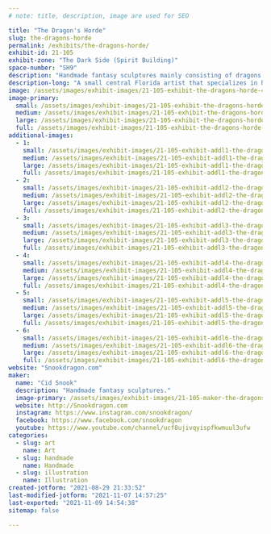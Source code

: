 ```yaml
---
# note: title, description, image are used for SEO

title: "The Dragon's Horde"
slug: the-dragons-horde
permalink: /exhibits/the-dragons-horde/
exhibit-id: 21-105
exhibit-zone: "The Dark Side (Spirit Building)"
space-number: "SH9"
description: "Handmade fantasy sculptures mainly consisting of dragons."
description-long: "A small central Florida artist that specializes in handmade fantasy sculptures mainly consisting of dragons. Everything is sculpted by hand, molded in silicone, cast and hand painted. "
image: /assets/images/exhibit-images/21-105-exhibit-the-dragons-horde-4-large.jpg
image-primary: 
  small: /assets/images/exhibit-images/21-105-exhibit-the-dragons-horde-4-small.jpg
  medium: /assets/images/exhibit-images/21-105-exhibit-the-dragons-horde-4-medium.jpg
  large: /assets/images/exhibit-images/21-105-exhibit-the-dragons-horde-4-large.jpg
  full: /assets/images/exhibit-images/21-105-exhibit-the-dragons-horde-4-full.jpg
additional-images: 
  - 1:
    small: /assets/images/exhibit-images/21-105-exhibit-addl1-the-dragons-horde-3-small.jpg
    medium: /assets/images/exhibit-images/21-105-exhibit-addl1-the-dragons-horde-3-medium.jpg
    large: /assets/images/exhibit-images/21-105-exhibit-addl1-the-dragons-horde-3-large.jpg
    full: /assets/images/exhibit-images/21-105-exhibit-addl1-the-dragons-horde-3-full.jpg
  - 2:
    small: /assets/images/exhibit-images/21-105-exhibit-addl2-the-dragons-horde-5-small.jpg
    medium: /assets/images/exhibit-images/21-105-exhibit-addl2-the-dragons-horde-5-medium.jpg
    large: /assets/images/exhibit-images/21-105-exhibit-addl2-the-dragons-horde-5-large.jpg
    full: /assets/images/exhibit-images/21-105-exhibit-addl2-the-dragons-horde-5-full.jpg
  - 3:
    small: /assets/images/exhibit-images/21-105-exhibit-addl3-the-dragons-horde-makerfaire-small.JPEG
    medium: /assets/images/exhibit-images/21-105-exhibit-addl3-the-dragons-horde-makerfaire-medium.JPEG
    large: /assets/images/exhibit-images/21-105-exhibit-addl3-the-dragons-horde-makerfaire-large.JPEG
    full: /assets/images/exhibit-images/21-105-exhibit-addl3-the-dragons-horde-makerfaire-full.JPEG
  - 4:
    small: /assets/images/exhibit-images/21-105-exhibit-addl4-the-dragons-horde-makerfaire2-small.jpg
    medium: /assets/images/exhibit-images/21-105-exhibit-addl4-the-dragons-horde-makerfaire2-medium.jpg
    large: /assets/images/exhibit-images/21-105-exhibit-addl4-the-dragons-horde-makerfaire2-large.jpg
    full: /assets/images/exhibit-images/21-105-exhibit-addl4-the-dragons-horde-makerfaire2-full.jpg
  - 5:
    small: /assets/images/exhibit-images/21-105-exhibit-addl5-the-dragons-horde-makersfaire-small.jpg
    medium: /assets/images/exhibit-images/21-105-exhibit-addl5-the-dragons-horde-makersfaire-medium.jpg
    large: /assets/images/exhibit-images/21-105-exhibit-addl5-the-dragons-horde-makersfaire-large.jpg
    full: /assets/images/exhibit-images/21-105-exhibit-addl5-the-dragons-horde-makersfaire-full.jpg
  - 6:
    small: /assets/images/exhibit-images/21-105-exhibit-addl6-the-dragons-horde-mkersfair-small.jpg
    medium: /assets/images/exhibit-images/21-105-exhibit-addl6-the-dragons-horde-mkersfair-medium.jpg
    large: /assets/images/exhibit-images/21-105-exhibit-addl6-the-dragons-horde-mkersfair-large.jpg
    full: /assets/images/exhibit-images/21-105-exhibit-addl6-the-dragons-horde-mkersfair-full.jpg
website: "Snookdragon.com"
maker: 
  name: "Cid Snook"
  description: "Handmade fantasy sculptures."
  image-primary: /assets/images/exhibit-images/21-105-maker-the-dragons-horde-cardsmf3-medium.jpg
  website: http://Snookdragon.com
  instagram: https://www.instagram.com/snookdragon/
  facebook: https://www.facebook.com/snookdragon
  youtube: https://www.youtube.com/channel/ucf8ujivqyispfkwmuul3ufw
categories: 
  - slug: art
    name: Art
  - slug: handmade
    name: Handmade
  - slug: illustration
    name: Illustration
created-jotform: "2021-08-29 21:33:52"
last-modified-jotform: "2021-11-07 14:57:25"
last-exported: "2021-11-09 14:54:38"
sitemap: false

---
```

